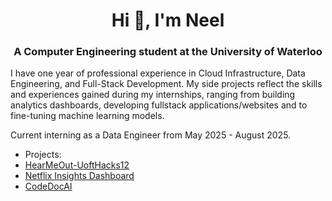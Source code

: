 
<h1 align="center">Hi 👋, I'm Neel</h1>
<h3 align="center">A Computer Engineering student at the University of Waterloo</h3>

I have one year of professional experience in Cloud Infrastructure, Data Engineering, and Full-Stack Development. My side projects reflect the skills and experiences gained during my internships, ranging from building analytics dashboards, developing fullstack applications/websites and to fine-tuning machine learning models.

Current interning as a Data Engineer from May 2025 - August 2025.
 

- Projects:
- [HearMeOut-UoftHacks12](https://github.com/Nebu0528/HearMeOut-UoftHacks12)
- [Netflix Insights Dashboard](https://github.com/Nebu0528/Netflix-Dashboard)
- [CodeDocAI](https://github.com/Nebu0528/CodeDocAI)


<p align="left">
</p>



